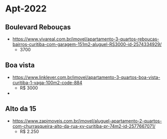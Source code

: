 # Apt-2022

## Boulevard Rebouças
* https://www.vivareal.com.br/imovel/apartamento-3-quartos-reboucas-bairros-curitiba-com-garagem-151m2-aluguel-RS3000-id-2574334929/
    * 3700
##  Boa vista

* https://www.linklever.com.br/imovel/apartamento-3-quartos-boa-vista-curitiba-1-vaga-100m2-code-884
    * R$ 3000
* 
## Alto da 15
* https://www.zapimoveis.com.br/imovel/aluguel-apartamento-2-quartos-com-churrasqueira-alto-da-rua-xv-curitiba-pr-74m2-id-2577667071/
    * R$ 2.250

##  